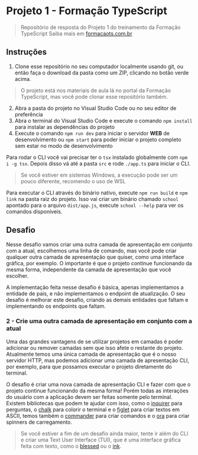 # Projeto 1 - Formação TypeScript

> Repositório de resposta do Projeto 1 do treinamento da Formação TypeScript
> Saiba mais em [formacaots.com.br](https://formacaots.com.br)

## Instruções

1. Clone esse repositório no seu computador localmente usando git, ou então faça o download da pasta como um ZIP, clicando no botão verde acima.

> O projeto está nos materiais de aula lá no portal da Formação TypeScript, mas você pode clonar esse repositório também.

2. Abra a pasta do projeto no Visual Studio Code ou no seu editor de preferência
3. Abra o terminal do Visual Studio Code e execute o comando `npm install` para instalar as dependências do projeto
4. Execute o comando `npm run dev` para iniciar o servidor **WEB** de desenvolvimento ou `npm start` para poder iniciar o projeto completo sem estar no modo de desenvolvimento

Para rodar o CLI você vai precisar ter o `tsx` instalado globalmente com `npm i -g tsx`. Depois disso vá até a pasta `src` e rode `./app.ts` para iniciar o CLI.

> Se você estiver em sistemas Windows, a execução pode ser um pouco diferente, recomendo o uso de WSL

Para executar o CLI através do binário nativo, execute `npm run build` e `npm link` na pasta raiz do projeto. Isso vai criar um binário chamado `school` apontado para o arquivo `dist/app.js`, execute `school --help` para ver os comandos disponíveis.

## Desafio

Nesse desafio vamos criar uma outra camada de apresentação em conjunto com a atual, escolhemos uma linha de comando, mas você pode criar qualquer outra camada de apresentação que quiser, como uma interface gráfica, por exemplo. O importante é que o projeto continue funcionando da mesma forma, independente da camada de apresentação que você escolher.

A implementação feita nesse desafio é básica, apenas implementamos a entidade de pais, e não implementamos o endpoint de atualização. O seu desafio é melhorar este desafio, criando as demais entidades que faltam e implementando os endpoints que faltam.

### 2 - Crie uma outra camada de apresentação em conjunto com a atual

Uma das grandes vantagens de se utilizar projetos em camadas é poder adicionar ou remover camadas sem que isso afete o restante do projeto. Atualmente temos uma única camada de apresentação que é o nosso servidor HTTP, mas podemos adicionar uma camada de apresentação CLI, por exemplo, para que possamos executar o projeto diretamente do terminal.

O desafio é criar uma nova camada de apresentação CLI e fazer com que o projeto continue funcionando da mesma forma! Porém todas as interações do usuário com a aplicação devem ser feitas somente pelo terminal. Existem bibliotecas que podem te ajudar com isso, como o [inquirer](http://npm.im/inquirer) para perguntas, o [chalk](http://npm.im/chalk) para colorir o terminal e o [figlet](http://npm.im/figlet) para criar textos em ASCII, temos também o [commander](http://npm.im/commander) para criar comandos e o [ora](http://npm.im/ora) para criar spinners de carregamento.

> Se você estiver a fim de um desafio ainda maior, tente ir além do CLI e criar uma Text User Interface (TUI), que é uma interface gráfica feita com texto, como o [blessed](http://npm.im/blessed) ou o [ink](http://npm.im/ink).

